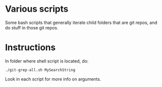 # Various scripts

Some bash scripts that generally iterate child folders that are git repos, and do stuff in those git repos.

# Instructions

In folder where shell script is located, do:
```
./git-grep-all.sh MySearchString
```

Look in each script for more info on arguments.
